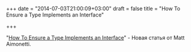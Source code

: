 +++
date = "2014-07-03T21:00:09+03:00"
draft = false
title = "How To Ensure a Type Implements an Interface"

+++

<p>&quot;<a href="https://blog.splice.com/golang-verify-type-implements-interface-compile-time/">How To Ensure a Type Implements an Interface</a>&quot; - Новая статья от&nbsp;Matt Aimonetti.</p>

